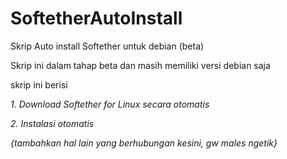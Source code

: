 SoftetherAutoInstall
====================

Skrip Auto install Softether untuk debian (beta)</br>

Skrip ini dalam tahap beta dan masih memiliki versi debian saja</br>

skrip ini berisi </br>

<i>1. Download Softether for Linux secara otomatis</i></br>

<i>2. Instalasi otomatis</i>

<i>{tambahkan hal lain yang berhubungan kesini, gw males ngetik}</i>
